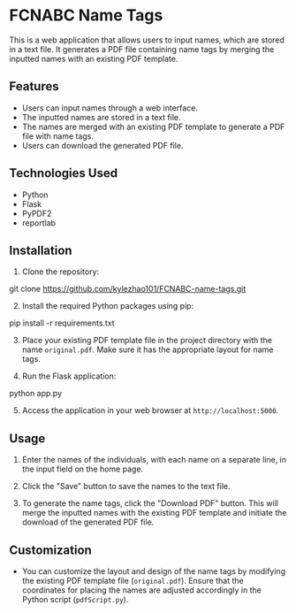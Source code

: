 # FCNABC Name Tags

This is a web application that allows users to input names, which are stored in a text file. It generates a PDF file containing name tags by merging the inputted names with an existing PDF template.

## Features

- Users can input names through a web interface.
- The inputted names are stored in a text file.
- The names are merged with an existing PDF template to generate a PDF file with name tags.
- Users can download the generated PDF file.

## Technologies Used

- Python
- Flask
- PyPDF2
- reportlab

## Installation

1. Clone the repository:

git clone https://github.com/kylezhao101/FCNABC-name-tags.git

2. Install the required Python packages using pip:

pip install -r requirements.txt

3. Place your existing PDF template file in the project directory with the name `original.pdf`. Make sure it has the appropriate layout for name tags.

4. Run the Flask application:

python app.py

5. Access the application in your web browser at `http://localhost:5000`.

## Usage

1. Enter the names of the individuals, with each name on a separate line, in the input field on the home page.

2. Click the "Save" button to save the names to the text file.

3. To generate the name tags, click the "Download PDF" button. This will merge the inputted names with the existing PDF template and initiate the download of the generated PDF file.

## Customization

- You can customize the layout and design of the name tags by modifying the existing PDF template file (`original.pdf`). Ensure that the coordinates for placing the names are adjusted accordingly in the Python script (`pdfScript.py`).

